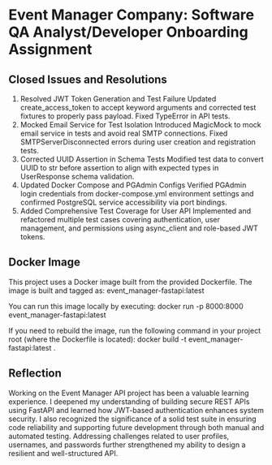 # Event Manager Company: Software QA Analyst/Developer Onboarding Assignment

## Closed Issues and Resolutions 
1. Resolved JWT Token Generation and Test Failure
Updated create_access_token to accept keyword arguments and corrected test fixtures to properly pass payload. Fixed TypeError in API tests.
2.	Mocked Email Service for Test Isolation
Introduced MagicMock to mock email service in tests and avoid real SMTP connections. Fixed SMTPServerDisconnected errors during user creation and registration tests.
3.	Corrected UUID Assertion in Schema Tests
Modified test data to convert UUID to str before assertion to align with expected types in UserResponse schema validation.
4.	Updated Docker Compose and PGAdmin Configs
Verified PGAdmin login credentials from docker-compose.yml environment settings and confirmed PostgreSQL service accessibility via port bindings.
5.	Added Comprehensive Test Coverage for User API
Implemented and refactored multiple test cases covering authentication, user management, and permissions using async_client and role-based JWT tokens.
## Docker Image

This project uses a Docker image built from the provided Dockerfile. The image is built and tagged as:
event_manager-fastapi:latest

You can run this image locally by executing:
docker run -p 8000:8000 event_manager-fastapi:latest

If you need to rebuild the image, run the following command in your project root (where the Dockerfile is located):
docker build -t event_manager-fastapi:latest .

## Reflection
Working on the Event Manager API project has been a valuable learning experience. I deepened my understanding of building secure REST APIs using FastAPI and learned how JWT-based authentication enhances system security. I also recognized the significance of a solid test suite in ensuring code reliability and supporting future development through both manual and automated testing. Addressing challenges related to user profiles, usernames, and passwords further strengthened my ability to design a resilient and well-structured API.